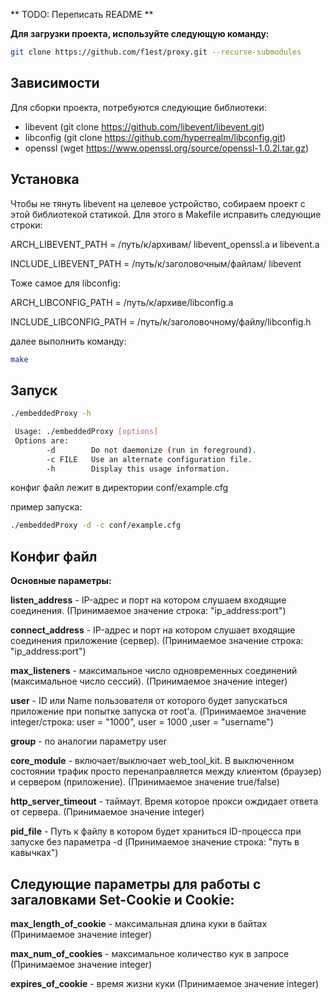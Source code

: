 ** TODO: Переписать README **

**Для загрузки проекта, используйте следующую команду:**
```sh
git clone https://github.com/f1est/proxy.git --recurse-submodules
```

## Зависимости
Для сборки проекта, потребуются следующие библиотеки:

- libevent      (git clone https://github.com/libevent/libevent.git)
- libconfig     (git clone https://github.com/hyperrealm/libconfig.git)
- openssl       (wget https://www.openssl.org/source/openssl-1.0.2l.tar.gz)


## Установка
Чтобы не тянуть libevent на целевое устройство, собираем проект с этой библиотекой статикой. Для этого в Makefile исправить следующие строки:

ARCH_LIBEVENT_PATH = /путь/к/архивам/ libevent_openssl.a и libevent.a

INCLUDE_LIBEVENT_PATH = /путь/к/заголовочным/файлам/ libevent

Тоже самое для libconfig:

ARCH_LIBCONFIG_PATH = /путь/к/архивe/libconfig.a

INCLUDE_LIBCONFIG_PATH = /путь/к/заголовочному/файлу/libconfig.h

далее выполнить команду:
```sh
make
```

## Запуск

```sh
./embeddedProxy -h

 Usage: ./embeddedProxy [options]
 Options are:
        -d        Do not daemonize (run in foreground).
        -c FILE   Use an alternate configuration file.
        -h        Display this usage information.
```

конфиг файл лежит в директории conf/example.cfg

пример запуска:
```sh
./embeddedProxy -d -c conf/example.cfg
```

## Конфиг файл
**Основные параметры:**

**listen_address**  - IP-адрес и порт на котором слушаем входящие соединения. (Принимаемое значение строка: "ip_address:port")

**connect_address** - IP-адрес и порт на котором слушает входящие соединения приложение (сервер). (Принимаемое значение строка: "ip_address:port")

**max_listeners**   - максимальное число одновременных соединений (максимальное число сессий). (Принимаемое значение integer)

**user**            - ID или Name пользователя от которого будет запускаться приложение при попытке запуска от root'a. (Принимаемое значение integer/строка: user = "1000", user = 1000 ,user = "username")

**group**           - по аналогии параметру user

**core_module**     - включает/выключает web_tool_kit. В выключенном состоянии трафик просто перенаправляется между клиентом (браузер) и сервером (приложение). (Принимаемое значение true/false)

**http_server_timeout**     - таймаут. Время которое прокси ождидает ответа от сервера. (Принимаемое значение integer)

**pid_file**        - Путь к файлу в котором будет храниться ID-процесса при запуске без параметра -d (Принимаемое значение строка: "путь в кавычках")

## Следующие параметры для работы с загаловками Set-Cookie и Cookie:

**max_length_of_cookie**    - максимальная длина куки в байтах (Принимаемое значение integer)

**max_num_of_cookies**      - максимальное количество кук в запросе (Принимаемое значение integer)

**expires_of_cookie**       - время жизни куки (Принимаемое значение integer)


